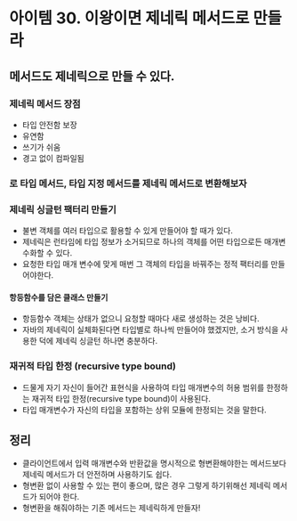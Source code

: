 # 아이템 30. 이왕이면 제네릭 메서드로 만들라

## 메서드도 제네릭으로 만들 수 있다.

### 제네릭 메서드 장점
- 타입 안전함 보장
- 유연함
- 쓰기가 쉬움
- 경고 없이 컴파일됨

### 로 타입 메서드, 타입 지정 메서드를 제네릭 메서드로 변환해보자

### 제네릭 싱글턴 팩터리 만들기
- 불변 객체를 여러 타입으로 활용할 수 있게 만들어야 할 때가 있다.
- 제네릭은 런타임에 타입 정보가 소거되므로 하나의 객체를 어떤 타입으로든 매개변수화할 수 있다.
- 요청한 타입 매개 변수에 맞게 매번 그 객체의 타입을 바꿔주는 정적 팩터리를 만들어야한다.

#### 항등함수를 담은 클래스 만들기
- 항등함수 객체는 상태가 없으니 요청할 때마다 새로 생성하는 것은 낭비다.
- 자바의 제네릭이 실체화된다면 타입별로 하나씩 만들어야 했겠지만, 소거 방식을 사용한 덕에 제네릭 싱글턴 하나면 충분하다.

### 재귀적 타입 한정 (recursive type bound)
- 드물게 자기 자신이 들어간 표현식을 사용하여 타입 매개변수의 허용 범위를 한정하는 재귀적 타입 한정(recursive type bound)이 사용된다.
- 타입 매개변수가 자신의 타입을 포함하는 상위 모듈에 한정되는 것을 말한다.

## 정리
- 클라이언트에서 입력 매개변수와 반환값을 명시적으로 형변환해야한는 메서드보다 제네릭 메서드가 더 안전하며 사용하기도 쉽다.
- 형변환 없이 사용할 수 있는 편이 좋으며, 많은 경우 그렇게 하기위해선 제네릭 메서드가 되어야 한다.
- 형변환을 해줘야하는 기존 메서드는 제네릭하게 만들자!
